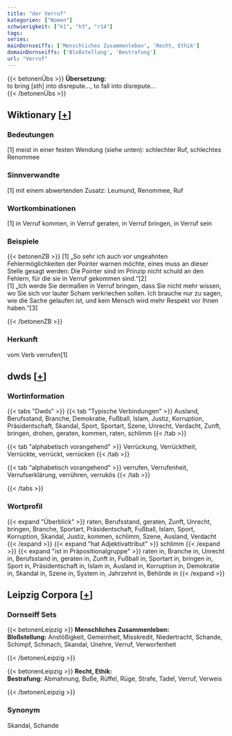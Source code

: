 ```yaml
---
title: "der Verruf"
kategorien: ["Nomen"]
schwierigkeit: ["k1", "h3", "r14"]
tags:
series:
mainDornseiffs: ['Menschliches Zusammenleben', 'Recht, Ethik']
domainDornseiffs: ['Bloßstellung', 'Bestrafung']
url: "Verruf"
---
```


{{< betonenÜbs >}}
**Übersetzung:**  
to bring [sth] into disrepute..., to fall into disrepute...  
{{< /betonenÜbs >}}

## Wiktionary [[+](https://de.wiktionary.org/wiki/Verruf)]

### Bedeutungen
[1] meist in einer festen Wendung (siehe unten): schlechter Ruf, schlechtes Renommee  

### Sinnverwandte
[1] mit einem abwertenden Zusatz: Leumund, Renommee, Ruf  

### Wortkombinationen
[1] in Verruf kommen, in Verruf geraten, in Verruf bringen, in Verruf sein  

### Beispiele
{{< betonenZB >}}
[1] „So sehr ich auch vor ungeahnten Fehlermöglichkeiten der Pointer warnen möchte, eines muss an dieser Stelle gesagt werden: Die Pointer sind im Prinzip nicht schuld an den Fehlern, für die sie in Verruf gekommen sind.“[2]  
[1] „Ich werde Sie dermaßen in Verruf bringen, dass Sie nicht mehr wissen, wo Sie sich vor lauter Scham verkriechen sollen. Ich brauche nur zu sagen, wie die Sache gelaufen ist, und kein Mensch wird mehr Respekt vor Ihnen haben.“[3]  

{{< /betonenZB >}}
### Herkunft
vom Verb verrufen[1]  



## dwds [[+](https://www.dwds.de/wb/Verruf)]

### Wortinformation
{{< tabs "Dwds" >}}
{{< tab "Typische Verbindungen" >}}
Ausland, Berufsstand, Branche, Demokratie, Fußball, Islam, Justiz, Korruption, Präsidentschaft, Skandal, Sport, Sportart, Szene, Unrecht, Verdacht, Zunft, bringen, drohen, geraten, kommen, raten, schlimm
{{< /tab >}}

{{< tab "alphabetisch vorangehend" >}}
Verrückung, Verrücktheit, Verrückte, verrückt, verrücken
{{< /tab >}}

{{< tab "alphabetisch vorangehend" >}}
verrufen, Verrufenheit, Verrufserklärung, verrühren, verrukös
{{< /tab >}}

{{< /tabs >}}

### Wortprofil
{{< expand "Überblick" >}} raten, Berufsstand, geraten, Zunft, Unrecht, bringen, Branche, Sportart, Präsidentschaft, Fußball, Islam, Sport, Korruption, Skandal, Justiz, kommen, schlimm, Szene, Ausland, Verdacht {{< /expand >}}
{{< expand "hat Adjektivattribut" >}} schlimm {{< /expand >}}
{{< expand "ist in Präpositionalgruppe" >}} raten in, Branche in, Unrecht in, Berufsstand in, geraten in, Zunft in, Fußball in, Sportart in, bringen in, Sport in, Präsidentschaft in, Islam in, Ausland in, Korruption in, Demokratie in, Skandal in, Szene in, System in, Jahrzehnt in, Behörde in {{< /expand >}}

## Leipzig Corpora [[+](https://corpora.uni-leipzig.de/en/res?word=Verruf&corpusId=deu_newscrawl-public_2018)]

### Dornseiff Sets
{{< betonenLeipzig >}}
**Menschliches Zusammenleben:**  
**Bloßstellung:** Anstößigkeit, Gemeinheit, Misskredit, Niedertracht, Schande, Schimpf, Schmach, Skandal, Unehre, Verruf, Verworfenheit  

{{< /betonenLeipzig >}}


{{< betonenLeipzig >}}
**Recht, Ethik:**  
**Bestrafung:** Abmahnung, Buße, Rüffel, Rüge, Strafe, Tadel, Verruf, Verweis  

{{< /betonenLeipzig >}}

### Synonym
Skandal, Schande

